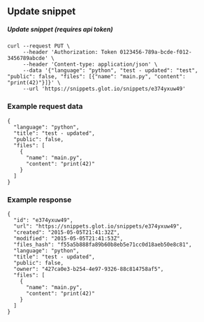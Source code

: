 ## Update snippet


##### Update snippet (requires api token)
    curl --request PUT \
         --header 'Authorization: Token 0123456-789a-bcde-f012-3456789abcde' \
         --header 'Content-type: application/json' \
         --data '{"language": "python", "test - updated": "test", "public": false, "files": [{"name": "main.py", "content": "print(42)"}]}' \
         --url 'https://snippets.glot.io/snippets/e374yxuw49'

### Example request data
    {
      "language": "python",
      "title": "test - updated",
      "public": false,
      "files": [
        {
          "name": "main.py",
          "content": "print(42)"
        }
      ]
    }

### Example response
    {
      "id": "e374yxuw49",
      "url": "https://snippets.glot.io/snippets/e374yxuw49",
      "created": "2015-05-05T21:41:32Z",
      "modified": "2015-05-05T21:41:53Z",
      "files_hash": "f55a5b888fa89b60b8eb5e71cc0d18aeb50e8c81",
      "language": "python",
      "title": "test - updated",
      "public": false,
      "owner": "427ca0e3-b254-4e97-9326-88c814758af5",
      "files": [
        {
          "name": "main.py",
          "content": "print(42)"
        }
      ]
    }
